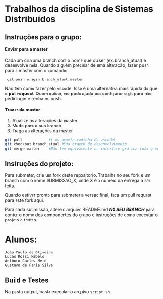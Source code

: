 # Trabalhos da disciplina de Sistemas Distribuídos

## Instruções para o grupo:

#### Enviar para a master
Cada um cria uma branch com o nome que quiser (ex. branch_atual) e desenvolve nela. Quando alguém precisar de uma alteração, fazer push para a master com o comando:

 ``` git push origin branch_atual:master```

Não tem como fazer pelo vscode. Isso é uma alternativa mais rápida do que o **pull request**. Quem quiser, me pede ajuda pra configurar o git para não pedir login e senha no push.

#### Trazer da master

1) Atualize as alterações da master
2) Mude para a sua branch
3) Traga as alterações da master
```bash
git pull            #( ou aquela rodinha do vscode)
git checkout branch_atual #Sua branch de desenvolvimento
git merge master    #Não tem equivalente na interface gráfica (não q eu saiba)
```

## Instruções do projeto:
Para submeter, crie um fork deste repositorio. Trabalhe no seu fork e um branch com o nome SUBMISSAO_X, onde X é o número da entrega a ser feita. 

Quando estiver pronto para submeter a versao final, faca um pull request para este fork aqui.

Para cada submissão, altere o arquivo README.md ***NO SEU BRANCH*** para conter o nome dos componentes do grupo e instruções de como executar o projeto e testes.


# Alunos:

```
João Paulo de Oliveira
Lucas Rossi Rabelo
Antônio Carlos Neto
Gustavo de Faria Silva
```

## Build e Testes

Na pasta output, basta executar o arquivo ```script.sh```